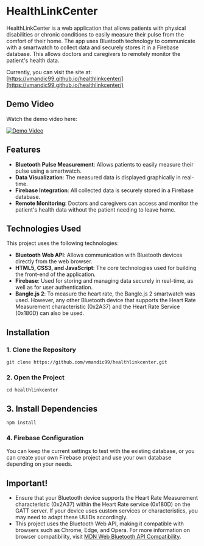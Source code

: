 # HealthLinkCenter

HealthLinkCenter is a web application that allows patients with physical disabilities or chronic conditions to easily measure their pulse from the comfort of their home. The app uses Bluetooth technology to communicate with a smartwatch to collect data and securely stores it in a Firebase database. This allows doctors and caregivers to remotely monitor the patient's health data.

Currently, you can visit the site at: [https://vmandic99.github.io/healthlinkcenter/](https://vmandic99.github.io/healthlinkcenter/)

## Demo Video

Watch the demo video here:

[![Demo Video](https://vumbnail.com/1046318230.jpg)](https://vimeo.com/1046318230)

## Features

- **Bluetooth Pulse Measurement**: Allows patients to easily measure their pulse using a smartwatch.
- **Data Visualization**: The measured data is displayed graphically in real-time.
- **Firebase Integration**: All collected data is securely stored in a Firebase database.
- **Remote Monitoring**: Doctors and caregivers can access and monitor the patient's health data without the patient needing to leave home.

## Technologies Used

This project uses the following technologies:

- **Bluetooth Web API**: Allows communication with Bluetooth devices directly from the web browser.
- **HTML5, CSS3, and JavaScript**: The core technologies used for building the front-end of the application.
- **Firebase**: Used for storing and managing data securely in real-time, as well as for user authentication.
- **Bangle.js 2**: To measure the heart rate, the Bangle.js 2 smartwatch was used. However, any other Bluetooth device that supports the Heart Rate Measurement characteristic (0x2A37) and the Heart Rate Service (0x180D) can also be used.

## Installation

### 1. Clone the Repository
```git clone https://github.com/vmandic99/healthlinkcenter.git```

### 2. Open the Project
```cd healthlinkcenter```

## 3. Install Dependencies
```npm install```

### 4. Firebase Configuration
You can keep the current settings to test with the existing database, or you can create your own Firebase project and use your own database depending on your needs.

## Important!
- Ensure that your Bluetooth device supports the Heart Rate Measurement characteristic (0x2A37) within the Heart Rate service (0x180D) on the GATT server. If your device uses custom services or characteristics, you may need to adapt these UUIDs accordingly.
- This project uses the Bluetooth Web API, making it compatible with browsers such as Chrome, Edge, and Opera. For more information on browser compatibility, visit [MDN Web Bluetooth API Compatibility](https://developer.mozilla.org/de/docs/Web/API/Web_Bluetooth_API#browser-kompatibilit%C3%A4t).



